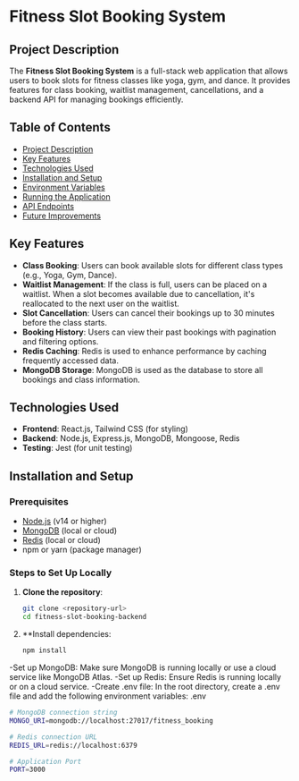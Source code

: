 # Fitness Slot Booking System

## Project Description

The **Fitness Slot Booking System** is a full-stack web application that allows users to book slots for fitness classes like yoga, gym, and dance. It provides features for class booking, waitlist management, cancellations, and a backend API for managing bookings efficiently.

## Table of Contents

- [Project Description](#project-description)
- [Key Features](#key-features)
- [Technologies Used](#technologies-used)
- [Installation and Setup](#installation-and-setup)
- [Environment Variables](#environment-variables)
- [Running the Application](#running-the-application)
- [API Endpoints](#api-endpoints)
- [Future Improvements](#future-improvements)

## Key Features

- **Class Booking**: Users can book available slots for different class types (e.g., Yoga, Gym, Dance).
- **Waitlist Management**: If the class is full, users can be placed on a waitlist. When a slot becomes available due to cancellation, it's reallocated to the next user on the waitlist.
- **Slot Cancellation**: Users can cancel their bookings up to 30 minutes before the class starts.
- **Booking History**: Users can view their past bookings with pagination and filtering options.
- **Redis Caching**: Redis is used to enhance performance by caching frequently accessed data.
- **MongoDB Storage**: MongoDB is used as the database to store all bookings and class information.

## Technologies Used

- **Frontend**: React.js, Tailwind CSS (for styling)
- **Backend**: Node.js, Express.js, MongoDB, Mongoose, Redis
- **Testing**: Jest (for unit testing)
  
## Installation and Setup

### Prerequisites

- [Node.js](https://nodejs.org/) (v14 or higher)
- [MongoDB](https://www.mongodb.com/) (local or cloud)
- [Redis](https://redis.io/) (local or cloud)
- npm or yarn (package manager)

### Steps to Set Up Locally

1. **Clone the repository**:
   ```bash
   git clone <repository-url>
   cd fitness-slot-booking-backend
2. **Install dependencies:
     ```bash
    npm install
    
-Set up MongoDB:
Make sure MongoDB is running locally or use a cloud service like MongoDB Atlas.
-Set up Redis:
Ensure Redis is running locally or on a cloud service.
-Create .env file:
In the root directory, create a .env file and add the following environment variables:
.env 
   ```bash
# MongoDB connection string
MONGO_URI=mongodb://localhost:27017/fitness_booking

# Redis connection URL
REDIS_URL=redis://localhost:6379

# Application Port
PORT=3000

   
